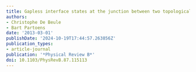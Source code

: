 ```yaml
---
title: Gapless interface states at the junction between two topological insulators
authors:
- Christophe De Beule
- Bart Partoens
date: '2013-03-01'
publishDate: '2024-10-19T17:44:57.263856Z'
publication_types:
- article-journal
publication: '*Physical Review B*'
doi: 10.1103/PhysRevB.87.115113
---
```

